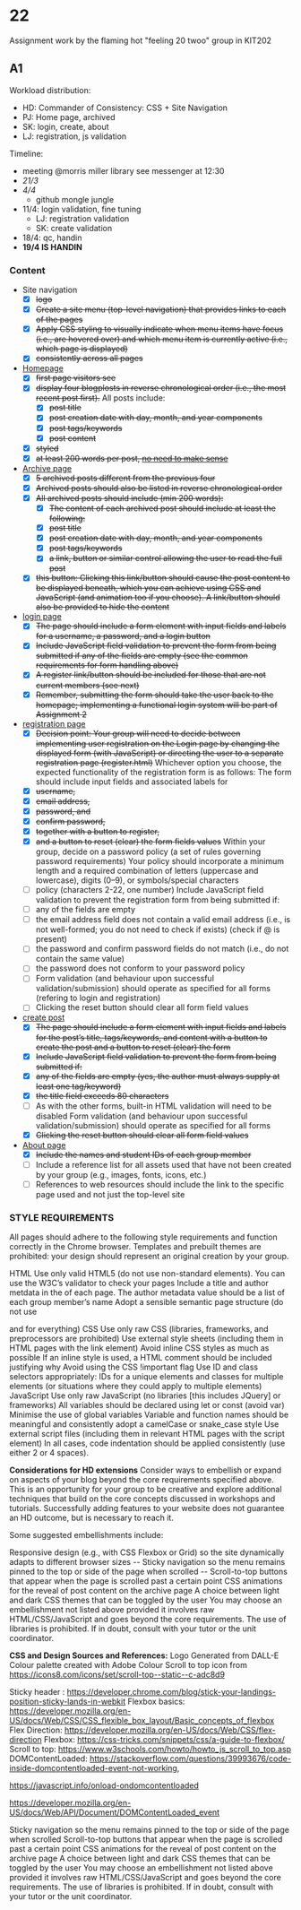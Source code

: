 # 22
Assignment work by the flaming hot "feeling 20 twoo" group in KIT202

## A1
Workload distribution:

- HD: Commander of Consistency: CSS + Site Navigation
- PJ: Home page, archived
- SK: login, create, about
- LJ: registration, js validation

Timeline:

- meeting @morris miller library see messenger at 12:30
- *21/3*
- *4/4*
  - github mongle jungle
- 11/4: login validation, fine tuning
  - LJ: registration validation
  - SK: create validation
- 18/4: qc, handin
- **19/4 IS HANDIN**

### Content
- Site navigation
  - [x] ~~logo~~
  - [x] ~~Create a site menu (top-level navigation) that provides links to each of the pages~~
  - [x] ~~Apply CSS styling to visually indicate when menu items have focus (i.e., are hovered over) and which menu item is currently active (i.e., which page is displayed)~~
  - [x] ~~consistently across all pages~~

- [Homepage](index.html)
  - [X] ~~first page visitors see~~
  - [X] ~~display four blogplosts  in reverse chronological order (i.e., the most recent post first).~~
    All posts include:
    - [X] ~~post title~~
    - [X] ~~post creation date with day, month, and year components~~
    - [X] ~~post tags/keywords~~
    - [X] ~~post content~~
  - [X] ~~styled~~
  - [X] ~~at least 200 words per post, [no need to make sense](https://loremipsum.io)~~
- [Archive page](archive.html)
  - [X] ~~5 archived posts different from the previous four~~
  - [X] ~~Archived posts should also be listed in reverse chronological order~~
  - [X] ~~All archived posts should include (min 200 words):~~
    - [X] ~~The content of each archived post should include at least the following:~~
    - [X] ~~post title~~
    - [X] ~~post creation date with day, month, and year components~~
    - [X] ~~post tags/keywords~~
    - [X] ~~a link, button or similar control allowing the user to read the full post~~
  - [X] ~~this button: Clicking this link/button should cause the post content to be displayed beneath, which you can achieve using CSS and JavaScript (and animation too if you choose). A link/button should also be provided to hide the content~~
 - [login page](login.html)
    - [X] ~~The page should include a form element with input fields and labels for a username, a password, and a login button~~
    - [X] ~~Include JavaScript field validation to prevent the form from being submitted if any of the fields are empty (see the common requirements for form handling above)~~
    - [X] ~~A register link/button should be included for those that are not current members (see next)~~
    - [X] ~~Remember, submitting the form should take the user back to the homepage; implementing a functional login system will be part of Assignment 2~~
- [registration page](registration.html)
  - [X]  ~~Decision point: Your group will need to decide between implementing user registration on the Login page by changing the displayed form (with JavaScript) or directing the user to a separate registration page (register.html)~~
  Whichever option you choose, the expected functionality of the registration form is as follows: The form should include input fields and associated labels for
  - [X] ~~username,~~
  - [X] ~~email address,~~
  - [X] ~~password, and~~
  - [X] ~~confirm password,~~
  - [X] ~~together with a button to register,~~
  - [X] ~~and a button to reset (clear) the form fields values~~
  Within your group, decide on a password policy (a set of rules governing password requirements)
  Your policy should incorporate a minimum length and a required combination of letters (uppercase and lowercase), digits (0–9), or symbols/special characters
  - [ ] policy (characters 2-22, one number)
  Include JavaScript field validation to prevent the registration form from being submitted if:
  - [ ] any of the fields are empty
  - [ ] the email address field does not contain a valid email address (i.e., is not well-formed; you do not need to check if exists) (check if @ is present)
  - [ ] the password and confirm password fields do not match (i.e., do not contain the same value)
  - [ ] the password does not conform to your password policy
  - [ ] Form validation (and behaviour upon successful validation/submission) should operate as specified for all forms (refering to login and registration)  
  - [ ] Clicking the reset button should clear all form field values
- [create post](create.html)
  - [X]  ~~The page should include a form element with input fields and labels for the post’s title, tags/keywords, and content with a button to create the post and a button to reset (clear) the form~~
  - [X]  ~~Include JavaScript field validation to prevent the form from being submitted if:~~
    - [X] ~~any of the fields are empty (yes, the author must always supply at least one tag/keyword)~~
    - [X] ~~the title field exceeds 80 characters~~
    - [ ] As with the other forms, built-in HTML validation will need to be disabled Form validation (and behaviour upon successful validation/submission) should operate as specified for all forms
  - [X] ~~Clicking the reset button should clear all form field values~~
- [About page](about.html)
  - [X] ~~Include the names and student IDs of each group member~~
  - [ ] Include a reference list for all assets used that have not been created by your group (e.g., images, fonts, icons, etc.)
  - [ ] References to web resources should include the link to the specific page used and not just the top-level site
 
### STYLE REQUIREMENTS
All pages should adhere to the following style requirements and function correctly in the Chrome browser.  Templates and prebuilt themes are prohibited: your design should represent an original creation by your group.

HTML
Use only valid HTML5 (do not use non-standard elements). You can use the W3C’s validator to check your pages
Include a title and author metdata in the <head> of each page. The author metadata value should be a list of each group member’s name
Adopt a sensible semantic page structure (do not use <div> and <span> for everything)
CSS
Use only raw CSS (libraries, frameworks, and preprocessors are prohibited)
Use external style sheets (including them in HTML pages with the link element)
Avoid inline CSS styles as much as possible
If an inline style is used, a HTML comment should be included justifying why
Avoid using the CSS !important flag
Use ID and class selectors appropriately: IDs for a unique elements and classes for multiple elements (or situations where they could apply to multiple elements)
JavaScript
Use only raw JavaScript (no libraries [this includes JQuery] or frameworks)
All variables should be declared using let or const (avoid var)
Minimise the use of global variables
Variable and function names should be meaningful and consistently adopt a camelCase or snake_case style
Use external script files (including them in relevant HTML pages with the script element)
In all cases, code indentation should be applied consistently (use either 2 or 4 spaces).
 
**Considerations for HD extensions**
Consider ways to embellish or expand on aspects of your blog beyond the core requirements specified above. This is an opportunity for your group to be creative and explore additional techniques that build on the core concepts discussed in workshops and tutorials. Successfully adding features to your website does not guarantee an HD outcome, but is necessary to reach it.

Some suggested embellishments include:

Responsive design (e.g., with CSS Flexbox or Grid) so the site dynamically adapts to different browser sizes
-- Sticky navigation so the menu remains pinned to the top or side of the page when scrolled
-- Scroll-to-top buttons that appear when the page is scrolled past a certain point
CSS animations for the reveal of post content on the archive page
A choice between light and dark CSS themes that can be toggled by the user
You may choose an embellishment not listed above provided it involves raw HTML/CSS/JavaScript and goes beyond the core requirements. The use of libraries is prohibited. If in doubt, consult with your tutor or the unit coordinator.


**CSS and Design Sources and References:**
Logo Generated from DALL-E 
Colour palette created with Adobe Colour
Scroll to top icon from https://icons8.com/icons/set/scroll-top--static--c-adc8d9


Sticky header : https://developer.chrome.com/blog/stick-your-landings-position-sticky-lands-in-webkit
Flexbox basics: https://developer.mozilla.org/en-US/docs/Web/CSS/CSS_flexible_box_layout/Basic_concepts_of_flexbox
Flex Direction: https://developer.mozilla.org/en-US/docs/Web/CSS/flex-direction
Flexbox: https://css-tricks.com/snippets/css/a-guide-to-flexbox/
Scroll to top: https://www.w3schools.com/howto/howto_js_scroll_to_top.asp
DOMContentLoaded: https://stackoverflow.com/questions/39993676/code-inside-domcontentloaded-event-not-working, 

https://javascript.info/onload-ondomcontentloaded


https://developer.mozilla.org/en-US/docs/Web/API/Document/DOMContentLoaded_event

Sticky navigation so the menu remains pinned to the top or side of the page when scrolled
Scroll-to-top buttons that appear when the page is scrolled past a certain point
CSS animations for the reveal of post content on the archive page
A choice between light and dark CSS themes that can be toggled by the user
You may choose an embellishment not listed above provided it involves raw HTML/CSS/JavaScript and goes beyond the core requirements. The use of libraries is prohibited. If in doubt, consult with your tutor or the unit coordinator.
